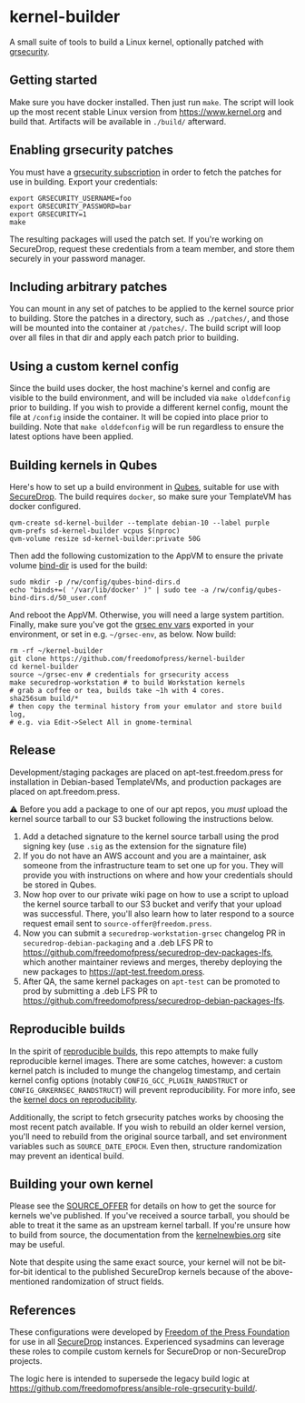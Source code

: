 # kernel-builder

A small suite of tools to build a Linux kernel, optionally patched with [grsecurity].

## Getting started

Make sure you have docker installed. Then just run `make`.
The script will look up the most recent stable Linux version from https://www.kernel.org
and build that. Artifacts will be available in `./build/` afterward.

## Enabling grsecurity patches

You must have a [grsecurity subscription] in order to fetch the patches for use in building.
Export your credentials:

```
export GRSECURITY_USERNAME=foo
export GRSECURITY_PASSWORD=bar
export GRSECURITY=1
make
```

The resulting packages will used the patch set. If you're working on SecureDrop,
request these credentials from a team member, and store them securely
in your password manager.

## Including arbitrary patches

You can mount in any set of patches to be applied to the kernel
source prior to building. Store the patches in a directory,
such as `./patches/`, and those will be mounted into the container at `/patches/`.
The build script will loop over all files in that dir and apply each
patch prior to building.

## Using a custom kernel config

Since the build uses docker, the host machine's kernel and config are visible
to the build environment, and will be included via `make olddefconfig` prior
to building. If you wish to provide a different kernel config, mount the file
at `/config` inside the container. It will be copied into place prior to building.
Note that `make olddefconfig` will be run regardless to ensure the latest
options have been applied.

## Building kernels in Qubes

Here's how to set up a build environment in [Qubes], suitable for use with [SecureDrop].
The build requires `docker`, so make sure your TemplateVM has docker configured.

```
qvm-create sd-kernel-builder --template debian-10 --label purple
qvm-prefs sd-kernel-builder vcpus $(nproc)
qvm-volume resize sd-kernel-builder:private 50G

```

Then add the following customization to the AppVM to ensure
the private volume [bind-dir](https://www.qubes-os.org/doc/bind-dirs/)
is used for the build:

```
sudo mkdir -p /rw/config/qubes-bind-dirs.d
echo "binds+=( '/var/lib/docker' )" | sudo tee -a /rw/config/qubes-bind-dirs.d/50_user.conf
```

And reboot the AppVM. Otherwise, you will need a large system partition.
Finally, make sure you've got the [grsec env vars](##enabling-grsecurity-patches)
exported in your environment, or set in e.g. `~/grsec-env`, as below. Now build:

```
rm -rf ~/kernel-builder
git clone https://github.com/freedomofpress/kernel-builder
cd kernel-builder
source ~/grsec-env # credentials for grsecurity access
make securedrop-workstation # to build Workstation kernels
# grab a coffee or tea, builds take ~1h with 4 cores.
sha256sum build/*
# then copy the terminal history from your emulator and store build log,
# e.g. via Edit->Select All in gnome-terminal
```

## Release

Development/staging packages are placed on apt-test.freedom.press for installation in Debian-based TemplateVMs, and production packages are placed on apt.freedom.press.

⚠️ Before you add a package to one of our apt repos, you *must* upload the kernel source tarball to our S3 bucket following the instructions below.

1. Add a detached signature to the kernel source tarball using the prod signing key (use `.sig` as the extension for the signature file)
2. If you do not have an AWS account and you are a maintainer, ask someone from the infrastructure team to set one up for you. They will provide you with instructions on where and how your credentials should be stored in Qubes.
3. Now hop over to our private wiki page on how to use a script to upload the kernel source tarball to our S3 bucket and verify that your upload was successful. There, you'll also learn how to later respond to a source request email sent to `source-offer@freedom.press`.
4. Now you can submit a `securedrop-workstation-grsec` changelog PR in `securedrop-debian-packaging` and a .deb LFS PR to https://github.com/freedomofpress/securedrop-dev-packages-lfs, which another maintainer reviews and merges, thereby deploying the new packages to https://apt-test.freedom.press.
5. After QA, the same kernel packages on `apt-test` can be promoted to prod by submitting a .deb LFS PR to https://github.com/freedomofpress/securedrop-debian-packages-lfs.

## Reproducible builds
In the spirit of [reproducible builds], this repo attempts to make fully reproducible
kernel images. There are some catches, however: a custom kernel patch is included
to munge the changelog timestamp, and certain kernel config options (notably 
`CONFIG_GCC_PLUGIN_RANDSTRUCT` or `CONFIG_GRKERNSEC_RANDSTRUCT`) will prevent reproducibility.
For more info, see the [kernel docs on reproducibility].

Additionally, the script to fetch grsecurity patches works by choosing the most recent patch
available. If you wish to rebuild an older kernel version, you'll need to rebuild from the
original source tarball, and set environment variables such as `SOURCE_DATE_EPOCH`. Even then,
structure randomization may prevent an identical build.

## Building your own kernel
Please see the [SOURCE_OFFER] for details on how to get the source for kernels we've published. If
you've received a source tarball, you should be able to treat it the same as an upstream
kernel tarball. If you're unsure how to build from source, the documentation from the [kernelnewbies.org]
site may be useful.

Note that despite using the same exact source, your kernel will not be bit-for-bit identical to the published
SecureDrop kernels because of the above-mentioned randomization of struct fields.

## References

These configurations were developed by [Freedom of the Press Foundation] for
use in all [SecureDrop] instances. Experienced sysadmins can leverage these
roles to compile custom kernels for SecureDrop or non-SecureDrop projects.

The logic here is intended to supersede the legacy build logic at
https://github.com/freedomofpress/ansible-role-grsecurity-build/.

[Freedom of the Press Foundation]: https://freedom.press
[SecureDrop]: https://securedrop.org
[grsecurity]: https://grsecurity.net/
[grsecurity subscription]: https://grsecurity.net/business_support.php
[reproducible builds]: https://reproducible-builds.org/
[kernel docs on reproducibility]: https://www.kernel.org/doc/html/latest/kbuild/reproducible-builds.html
[Qubes]: https://qubes-os.org
[SOURCE_OFFER]: https://github.com/freedomofpress/securedrop/blob/develop/SOURCE_OFFER
[kernelnewbies.org]: https://kernelnewbies.org/KernelBuild
